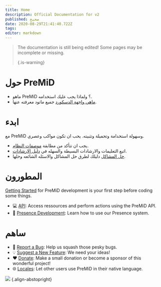 ```yaml
---
title: Home
description: Official Documentation for v2
published: صحيح
date: 2020-08-29T21:41:40.722Z
tags:
editor: markdown
---
```


> The documentation is still being edited! Some pages may be incomplete or missing. 
> 
> {.is-warning}

# حول PreMiD
- ماهو PreMiD ؟ ولماذا يجب عليك استخدامه.
- [ماهي واجهة الدسكورد](https://discordapp.com/rich-presence) جميع ماتود معرفته عنها.

# ابدء

مع PreMiD وسهولة استخدامة وتحميلة وتثبيته. يحب ان تكون مواكب وعصري.

- يجب ان تتأكد من مطابقة [موصفات النظام](/install/requirements).
- اتبع التعليمات والارشادات البسيطة والسهله في [دليل الارشادات](/install).
- [حل المشاكل](/troubleshooting) دليلك لطرق حل المشاكل والاسئله الشائعه وحلها.

# المطورون

[Getting Started](/dev) for PreMiD development is your first step before coding some things.

- :computer: [API](/dev/api): Access ressources and perform actions using the PreMiD API.
- :wrench: [Presence Development](/dev/presence): Learn how to use our Presence system.

# ساهم
- :bug: [Report a Bug](https://github.com/PreMiD): Help us squash those pesky bugs.
- :bulb: [Suggest a New Feature](https://discord.premid.app/): We need your ideas!
- :heart: [Donate](https://www.patreon.com/Timeraa): Make a small donation or become a sponsor of this wonderful project!
- :globe_with_meridians: [Locales](https://translate.premid.app): Let other users use PreMiD in their native language.

![](https://beta.premid.app/img/logo.2b414dc2.gif) {.align-abstopright}